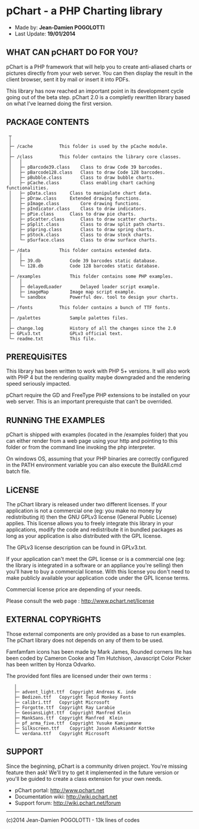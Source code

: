 pChart - a PHP Charting library
===============================

* Made by: **Jean-Damien POGOLOTTI**
* Last Update: **19/01/2014**


WHAT CAN pCHART DO FOR YOU?
---------------------------

pChart is a PHP framework that will help you to create anti-aliased charts or
pictures directly  from your web  server. You can  then display the result in
the client browser, sent it by mail or insert it into PDFs.

This library  has now reached  an important  point  in its  development cycle
going out of the beta step. pChart 2.0 is a completly rewritten library based
on what I've learned doing the first version.


PACKAGE CONTENTS
----------------

```
 ┬
 │
 ├─ /cache			This folder is used by the pCache module.
 │
 ├─ /class			This folder contains the library core classes.
 │   │
 │   ├─ pBarcode39.class	Class to draw Code 39 barcodes.
 │   ├─ pBarcode128.class	Class to draw Code 128 barcodes.
 │   ├─ pBubble.class		Class to draw bubble charts.
 │   ├─ pCache.class		Class enabling chart caching functionalities.
 │   ├─ pData.class		Class to manipulate chart data.
 │   ├─ pDraw.class		Extended drawing functions.
 │   ├─ pImage.class		Core drawing functions.
 │   ├─ pIndicator.class	Class to draw indicators.
 │   ├─ pPie.class		Class to draw pie charts.
 │   ├─ pScatter.class		Class to draw scatter charts.
 │   ├─ pSplit.class		Class to draw split path charts.
 │   ├─ pSpring.class		Class to draw spring charts.
 │   ├─ pStock.class		Class to draw stock charts.
 │   └─ pSurface.class		Class to draw surface charts.
 │
 ├─ /data			This folder contains extended data.
 │   │
 │   ├─ 39.db			Code 39 barcodes static database.
 │   └─ 128.db			Code 128 barcodes static database.
 │
 ├─ /examples			This folder contains some PHP examples.
 │   │
 │   ├─ delayedLoader		Delayed loader script example.
 │   ├─ imageMap		Image map script example.
 │   └─ sandbox			Powerful dev. tool to design your charts.
 │
 ├─ /fonts			This folder contains a bunch of TTF fonts.
 │
 ├─ /palettes			Sample palettes files.
 │
 ├─ change.log			History of all the changes since the 2.0
 ├─ GPLv3.txt			GPLv3 official text.
 └─ readme.txt			This file.
```

PREREQUiSiTES
-------------

This library has been written to work with PHP 5+ versions. It will also work
with PHP 4 but the rendering quality maybe downgraded and the rendering speed
seriously impacted.

pChart require the GD and FreeType PHP extensions to be installed on your
web server. This is an important prerequiste that can't be overrided.


RUNNiNG THE EXAMPLES
--------------------

pChart is shipped with examples (located in the /examples folder) that you
can either render from a web page using your http and pointing to this folder
or from the command line invoking the php interpreter.

On windows OS, assuming that your PHP binaries are correctly configured in
the PATH environment variable you can also execute the BuildAll.cmd batch
file.


LiCENSE
-------

The pChart library is released under two different licenses. If your
application is not a commercial one (eg: you make no money by redistributing
it) then the GNU GPLv3 license (General Public License) applies. This license
allows you to freely integrate this library in your applications, modify the
code and redistribute it in bundled packages as long as your application is
also distributed with the GPL license. 

The GPLv3 license description can be found in GPLv3.txt.

If your application can't meet the GPL license or is a commercial one (eg:
the library is integrated in a software or an appliance you're selling) then
you'll have to buy a commercial license. With this license you don't need to
make publicly available your application code under the GPL license terms.

Commercial license price are depending of your needs.

Please consult the web page : http://www.pchart.net/license


EXTERNAL COPYRiGHTS
-------------------

Those external components are only provided as a base to run examples. The
pChart library does not depends on any of them to be used.

Famfamfam icons has been made by Mark James, Rounded corners lite has been
coded by Cameron Cooke and Tim Hutchison, Javascript Color Picker has been
written by Honza Odvarko.

The provided font files are licensed under their own terms :

```
   │
   ├─ advent_light.ttf	Copyright Andreas K. inde
   ├─ Bedizen.ttf	Copyright Tepid Monkey Fonts
   ├─ calibri.ttf	Copyright Microsoft
   ├─ Forgotte.ttf	Copyright Ray Larabie
   ├─ GeosansLight.ttf	Copyright Manfred Klein
   ├─ MankSans.ttf	Copyright Manfred  Klein
   ├─ pf_arma_five.ttf	Copyright Yusuke Kamiyamane
   ├─ Silkscreen.ttf	Copyright Jason Aleksandr Kottke
   └─ verdana.ttf	Copyright Microsoft
```


SUPPORT
-------

Since the beginning, pChart is a community driven project. You're missing
feature then ask! We'll try to get it implemented in the future version or
you'll be guided to create a class extension for your own needs. 

* pChart portal: http://www.pchart.net
* Documentation wiki: http://wiki.pchart.net
* Support forum: http://wiki.pchart.net/forum

---

(c)2014 Jean-Damien POGOLOTTI - 13k lines of codes
